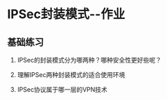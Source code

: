 # IPSec封装模式--作业

## 基础练习

1. IPSec的封装模式分为哪两种？哪种安全性更好些呢？

   

2. 理解IPSec两种封装模式的适合使用环境

   

3. IPSec协议属于哪一层的VPN技术

   